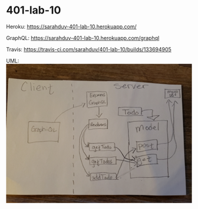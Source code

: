 # 401-lab-10

Heroku:
https://sarahduv-401-lab-10.herokuapp.com/

GraphQL:
https://sarahduv-401-lab-10.herokuapp.com/graphql

Travis:
https://travis-ci.com/sarahduv/401-lab-10/builds/133694905

UML:
![UML](https://github.com/sarahduv/401-lab-10/blob/master/assets/uml.jpg?raw=true)
